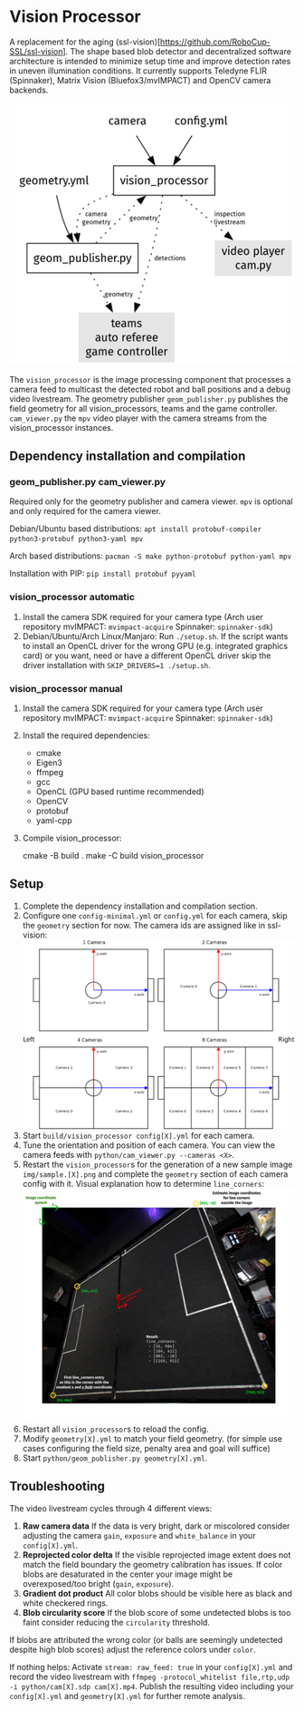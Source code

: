 # Vision Processor
A replacement for the aging (ssl-vision)[https://github.com/RoboCup-SSL/ssl-vision].
The shape based blob detector and decentralized software architecture is intended to
minimize setup time and improve detection rates in uneven illumination conditions.
It currently supports Teledyne FLIR (Spinnaker), Matrix Vision (Bluefox3/mvIMPACT) and OpenCV camera backends.

![Software architecture](architecture.png)

The `vision_processor` is the image processing component that processes a camera feed
to multicast the detected robot and ball positions and a debug video livestream.
The geometry publisher `geom_publisher.py` publishes the field geometry
for all vision_processors, teams and the game controller.
`cam_viewer.py` the `mpv` video player with the camera streams from the vision_processor instances.


## Dependency installation and compilation

### geom_publisher.py cam_viewer.py
Required only for the geometry publisher and camera viewer.
`mpv` is optional and only required for the camera viewer.

Debian/Ubuntu based distributions: `apt install protobuf-compiler python3-protobuf python3-yaml mpv`

Arch based distributions: `pacman -S make python-protobuf python-yaml mpv`

Installation with PIP: `pip install protobuf pyyaml`

### vision_processor automatic

1. Install the camera SDK required for your camera type
   (Arch user repository mvIMPACT: `mvimpact-acquire` Spinnaker: `spinnaker-sdk`)
2. Debian/Ubuntu/Arch Linux/Manjaro: Run `./setup.sh`.
   If the script wants to install an OpenCL driver for the wrong GPU (e.g. integrated graphics card)
   or you want, need or have a different OpenCL driver skip the driver installation with `SKIP_DRIVERS=1 ./setup.sh`.


### vision_processor manual

1. Install the camera SDK required for your camera type
   (Arch user repository mvIMPACT: `mvimpact-acquire` Spinnaker: `spinnaker-sdk`)
2. Install the required dependencies:

   - cmake
   - Eigen3
   - ffmpeg
   - gcc
   - OpenCL (GPU based runtime recommended)
   - OpenCV
   - protobuf
   - yaml-cpp

3. Compile vision_processor:

    cmake -B build .
    make -C build vision_processor


## Setup

1. Complete the dependency installation and compilation section.
2. Configure one `config-minimal.yml` or `config.yml` for each camera, skip the `geometry` section for now.
   The camera ids are assigned like in ssl-vision:
   ![Camera id pattern](camera_ids.png)
3. Start `build/vision_processor config[X].yml` for each camera.
4. Tune the orientation and position of each camera.
   You can view the camera feeds with `python/cam_viewer.py --cameras <X>`.
5. Restart the `vision_processor`s for the generation of a new sample image `img/sample.[X].png`
   and complete the `geometry` section of each camera config with it.
   Visual explanation how to determine `line_corners`: ![Line corner example](line_corners.png)
6. Restart all `vision_processor`s to reload the config.
7. Modify `geometry[X].yml` to match your field geometry.
   (for simple use cases configuring the field size, penalty area and goal will suffice)
8. Start `python/geom_publisher.py geometry[X].yml`.


## Troubleshooting

The video livestream cycles through 4 different views:
1. **Raw camera data**
   If the data is very bright, dark or miscolored consider adjusting
   the camera `gain`, `exposure` and `white_balance` in your `config[X].yml`.
2. **Reprojected color delta**
   If the visible reprojected image extent does not match the field boundary the geometry calibration has issues.
   If color blobs are desaturated in the center your image might be overexposed/too bright (`gain`, `exposure`).
3. **Gradient dot product**
   All color blobs should be visible here as black and white checkered rings.
4. **Blob circularity score**
   If the blob score of some undetected blobs is too faint consider reducing the `circularity` threshold.

If blobs are attributed the wrong color (or balls are seemingly undetected despite high blob scores)
adjust the reference colors under `color`.

If nothing helps:
Activate `stream: raw_feed: true` in your `config[X].yml` and record the video livestream
with `ffmpeg -protocol_whitelist file,rtp,udp -i python/cam[X].sdp cam[X].mp4`.
Publish the resulting video including your `config[X].yml` and `geometry[X].yml` for further remote analysis.
